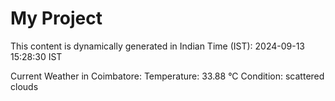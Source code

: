 # My Project

This content is dynamically generated in Indian Time (IST): 2024-09-13 15:28:30 IST


Current Weather in Coimbatore:
Temperature: 33.88 °C
Condition: scattered clouds
